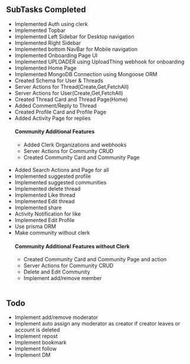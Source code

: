 ## SubTasks Completed
<ul>
  <li>Implemented Auth using clerk</li>
  <li>Implemented Topbar</li>
  <li>Implemented Left Sidebar for Desktop navigation</li>
  <li>Implemented Right Sidebar</li>
  <li>Implemented bottom NavBar for Mobile navigation</li>
  <li>Implemented Onboarding Page UI</li>
  <li>Implemented UPLOADER using UploadThing webhook for onboarding</li>
  <li>Implemented Home Page</li>
  <li>Implemented MongoDB Connection using Mongoose ORM</li>
  <li>Created Schema for User & Threads</li>
  <li>Server Actions for Thread(Create,Get,FetchAll)</li>
  <li>Server Actions for User(Create,Get,FetchAll)</li>
  <li>Created Thread Card and Thread Page(Home)</li>
  <li>Added Comment/Reply to Thread</li>
  <li>Created Profile Card and Profile Page</li>
  <li>Added Activity Page for replies</li>
  <h4><b>Community Additional Features</b></h4>
  <ul> 
    <li>Added Clerk Organizations and webhooks</li>
    <li>Server Actions for Community CRUD</li>
    <li>Created Community Card and Community Page</li>
  </ul>
  <br>
  <li>Added Search Actions and Page for all</li>
  <li>Implemented suggested profile</li>
  <li>Implemented suggested communities</li>
  <li>Implemented delete thread</li>
  <li>Implemented Like thread</li>
  <li>Implemented Edit thread</li>
  <li>Implemented share</li>
  <li>Activity Notification for like</li>
  <li>Implemented Edit Profile</li>
  <li>Use prisma ORM</li>
  
  <li>Make community without clerk</li>
  <h4><b>Community Additional Features without Clerk</b></h4>
  <ul> 
    <li>Created Community Card and Community Page and action</li>
    <li>Server Actions for Community CRUD</li>
    <li>Delete and Edit Community</li> 
    <li>Implement add/remove member</li>
  </ul>
  <br>
</ul>

## Todo
<ul>
  
  <li>Implement add/remove moderator</li>
  <li>Implement auto assign any moderator as creator if creator leaves or account is deleted</li>
  <li>Implement repost</li>
  <li>Implement bookmark</li>
  <li>Implement follow</li>
  <li>Implement DM</li>
</ul>
